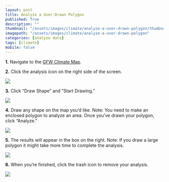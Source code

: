 ```yaml
---
layout: post
title: Analyze a User-Drawn Polygon
published: True
description: ""
thumbnail: "/assets/images/climate/analyze-a-user-drawn-polygon/thumbnail.png"
imagepath: "/assets/images/climate/analyze-a-user-drawn-polygon"
categories: [analyze data]
tags: [climate]
mobile: false
---
```



<div id="desktopContent" class="content">
  <p><strong>1.</strong> Navigate to the <a href="/map" target="_blank">GFW Climate Map</a>.</p>
  <p><strong>2.</strong> Click the analysis icon on the right side of the screen.</p>
  <p><img src="{{relative_url}}{{page.imagepath}}/desktop/Image29.png"/></p>
  <p><strong>3.</strong> Click “Draw Shape” and “Start Drawing.”</p>
  <p><img src="{{relative_url}}{{page.imagepath}}/desktop/Image30.png"/></p>
  <p><strong>4.</strong> Draw any shape on the map you’d like. Note: You need to make an enclosed polygon to analyze an area. Once you’ve drawn your polygon, click “Analyze.”</p>
  <p><img src="{{relative_url}}{{page.imagepath}}/desktop/Image31.png"/></p>
  <p><strong>5.</strong> The results will appear in the box on the right. Note: If you draw a large polygon it might take more time to complete the analysis.</p>
  <p><img src="{{relative_url}}{{page.imagepath}}/desktop/Image32.png"/></p>
  <p><strong>6.</strong> When you’re finished, click the trash icon to remove your analysis.</p>
  <p><img src="{{relative_url}}{{page.imagepath}}/desktop/Image33.png"/></p>
</div>



<div id="mobileContent" class="content">
</div>
